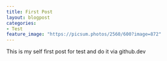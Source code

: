 ```yaml
---
title: First Post
layout: blogpost
categories:
- Test
feature_image: "https://picsum.photos/2560/600?image=872"
---
```


This is my self first post for test and do it via github.dev